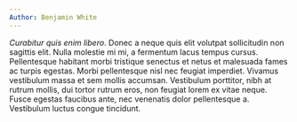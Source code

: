 ```yaml
---
Author: Benjamin White
---
```

*Curabitur quis enim libero*. Donec a neque quis elit volutpat sollicitudin non
sagittis elit. Nulla molestie mi mi, a fermentum lacus tempus cursus.
Pellentesque habitant morbi tristique senectus et netus et malesuada fames ac
turpis egestas. Morbi pellentesque nisl nec feugiat imperdiet. Vivamus
vestibulum massa et sem mollis accumsan. Vestibulum porttitor, nibh at rutrum
mollis, dui tortor rutrum eros, non feugiat lorem ex vitae neque. Fusce egestas
faucibus ante, nec venenatis dolor pellentesque a. Vestibulum luctus congue
tincidunt.
